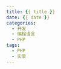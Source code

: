 ```yaml
---
title: {{ title }}
date: {{ date }}
categories:
  - 开发
  - 编程语言
  - PHP
tags:
  - PHP
  - 实录
---
```

